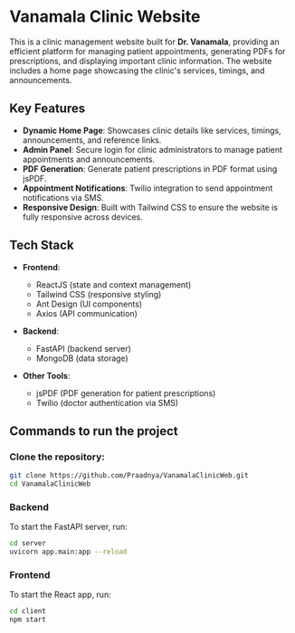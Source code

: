 # Vanamala Clinic Website

This is a clinic management website built for **Dr. Vanamala**, providing an efficient platform for managing patient appointments, generating PDFs for prescriptions, and displaying important clinic information. The website includes a home page showcasing the clinic's services, timings, and announcements.

## Key Features

- **Dynamic Home Page**: Showcases clinic details like services, timings, announcements, and reference links.
- **Admin Panel**: Secure login for clinic administrators to manage patient appointments and announcements.
- **PDF Generation**: Generate patient prescriptions in PDF format using jsPDF.
- **Appointment Notifications**: Twilio integration to send appointment notifications via SMS.
- **Responsive Design**: Built with Tailwind CSS to ensure the website is fully responsive across devices.

## Tech Stack

- **Frontend**: 
  - ReactJS (state and context management)
  - Tailwind CSS (responsive styling)
  - Ant Design (UI components)
  - Axios (API communication)
  
- **Backend**:
  - FastAPI (backend server)
  - MongoDB (data storage)

- **Other Tools**:
  - jsPDF (PDF generation for patient prescriptions)
  - Twilio (doctor authentication via SMS)

## Commands to run the project

### Clone the repository:
   ```bash
   git clone https://github.com/Praadnya/VanamalaClinicWeb.git
   cd VanamalaClinicWeb
   ```
### Backend
To start the FastAPI server, run:
```bash
cd server
uvicorn app.main:app --reload
```
### Frontend
To start the React app, run:
```bash
cd client
npm start
```

